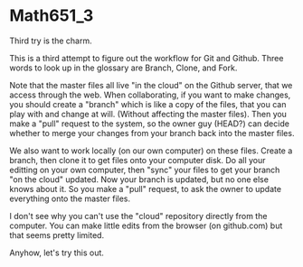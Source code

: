 # Math651_3
Third try is the charm.

This is a third attempt to figure out the workflow for Git and Github.
Three words to look up in the glossary are Branch, Clone, and Fork.

Note that the master files all live "in the cloud" on the Github server, that we access through the web.
When collaborating, if you want to make changes, you should create a "branch" which is like a copy of the files,
that you can play with and change at will. (Without affecting the master files). Then you make a "pull" request
to the system, so the owner guy (HEAD?) can decide whether to merge your changes from your branch back into the master files.

We also want to work locally (on our own computer) on these files. Create a branch, then clone it to get files onto your computer disk. Do all your editting on your own computer, then "sync" your files to get your branch "on the cloud" updated. Now your branch is updated, but no one else knows about it. So you make a "pull" request, to ask the owner to update everything onto the master files.

I don't see why you can't use the "cloud" repository directly from the computer. You can make little edits from the browser (on github.com) but that seems pretty limited. 

Anyhow, let's try this out. 
